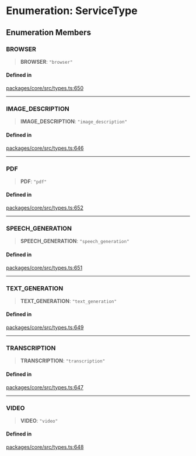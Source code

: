 # Enumeration: ServiceType

## Enumeration Members

### BROWSER

> **BROWSER**: `"browser"`

#### Defined in

[packages/core/src/types.ts:650](https://github.com/ai16z/eliza/blob/7fcf54e7fb2ba027d110afcc319c0b01b3f181dc/packages/core/src/types.ts#L650)

---

### IMAGE_DESCRIPTION

> **IMAGE_DESCRIPTION**: `"image_description"`

#### Defined in

[packages/core/src/types.ts:646](https://github.com/ai16z/eliza/blob/7fcf54e7fb2ba027d110afcc319c0b01b3f181dc/packages/core/src/types.ts#L646)

---

### PDF

> **PDF**: `"pdf"`

#### Defined in

[packages/core/src/types.ts:652](https://github.com/ai16z/eliza/blob/7fcf54e7fb2ba027d110afcc319c0b01b3f181dc/packages/core/src/types.ts#L652)

---

### SPEECH_GENERATION

> **SPEECH_GENERATION**: `"speech_generation"`

#### Defined in

[packages/core/src/types.ts:651](https://github.com/ai16z/eliza/blob/7fcf54e7fb2ba027d110afcc319c0b01b3f181dc/packages/core/src/types.ts#L651)

---

### TEXT_GENERATION

> **TEXT_GENERATION**: `"text_generation"`

#### Defined in

[packages/core/src/types.ts:649](https://github.com/ai16z/eliza/blob/7fcf54e7fb2ba027d110afcc319c0b01b3f181dc/packages/core/src/types.ts#L649)

---

### TRANSCRIPTION

> **TRANSCRIPTION**: `"transcription"`

#### Defined in

[packages/core/src/types.ts:647](https://github.com/ai16z/eliza/blob/7fcf54e7fb2ba027d110afcc319c0b01b3f181dc/packages/core/src/types.ts#L647)

---

### VIDEO

> **VIDEO**: `"video"`

#### Defined in

[packages/core/src/types.ts:648](https://github.com/ai16z/eliza/blob/7fcf54e7fb2ba027d110afcc319c0b01b3f181dc/packages/core/src/types.ts#L648)
